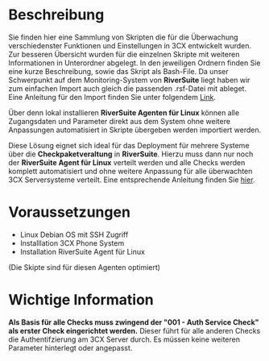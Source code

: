 # Beschreibung

Sie finden hier eine Sammlung von Skripten die für die Überwachung verschiedenster Funktionen und Einstellungen in 3CX entwickelt wurden.
Zur besseren Übersicht wurden für die einzelnen Skripte mit weiteren Informationen in Unterordner abgelegt. In den jeweiligen Ordnern finden Sie eine kurze Beschreibung, sowie das Skript als Bash-File. Da unser Schwerpunkt auf dem Monitoring-System von **RiverSuite** liegt haben wir zum einfachen Import auch gleich die passenden .rsf-Datei mit ableget. Eine Anleitung für den Import finden Sie unter folgendem <a href="https://github.com/aconitas/3CX-Monitoring/blob/main/HowToImportScripts.md">Link</a>.

Über denn lokal installieren **RiverSuite Agenten für Linux** können alle Zugangsdaten und Parameter direkt aus dem System ohne weitere Anpassungen automatisiert in Skripte übergeben werden importiert werden.

Diese Lösung eignet sich ideal für das Deployment  für mehrere Systeme über die **Checkpaketveraltung** in **RiverSuite**. Hierzu muss dann nur noch der **RiverSuite Agent für Linux** verteilt werden und alle Checks werden komplett automatisiert und ohne weitere Anpassung für alle überwachten 3CX Serversysteme verteilt.
Eine entsprechende Anleitung finden Sie <a href="https://github.com/aconitas/3CX-Monitoring/blob/main/Scripts%20(use%20with%20local%20Linux%20Monitoring%20Agent)/Checkpaketverwaltung.md">hier</a>.

# Voraussetzungen 
- Linux Debian OS mit SSH Zugriff
- Installlation 3CX Phone System
- Installation RiverSuite Agent für Linux

(Die Skipte sind für diesen Agenten optimiert)

# Wichtige Information
**Als Basis für alle Checks muss zwingend der "001 - Auth Service Check" als erster Check eingerichtet werden.** Dieser führt für alle anderen Checks die Authentifzierung am 3CX Server durch. Es müssen keine weiteren Parameter hinterlegt oder angepasst.
